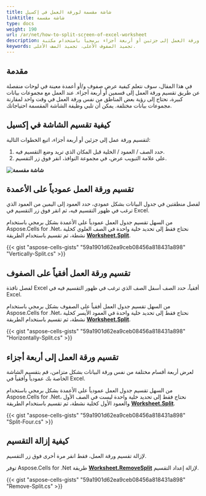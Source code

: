 ```yaml
---
title: شاشة مقسمة لورقة العمل في إكسيل
linktitle: شاشة مقسمة
type: docs
weight: 190
url: /ar/net/how-to-split-screen-of-excel-worksheet
description: في هذه المقالة، ستتعلم كيفية عرض صفوف معينة و/أو أعمدة في نوافذ منفصلة عن طريق تقسيم ورقة العمل إلى جزئين أو أربعة أجزاء برمجياً باستخدام مكتبة C# مع واجهة برمجة تطبيقات .NET.
keywords: تجميد الصفوف الأعلى، تجميد الصف الأعلى.
---
```


## **مقدمة**

في هذا المقال، سوف نتعلم كيفية عرض صفوف و/أو أعمدة معينة في لوحات منفصلة عن طريق تقسيم ورقة العمل إلى قسمين أو أربعة أجزاء. عند العمل مع مجموعات بيانات كبيرة، نحتاج إلى رؤية بعض المناطق من نفس ورقة العمل في وقت واحد لمقارنة مجموعات بيانات مختلفة. يمكن أن تلبي وظيفة الشاشة المقسمة احتياجاتك.

## **كيفية تقسيم الشاشة في إكسيل**
لتقسيم ورقة عمل إلى جزئين أو أربعة أجزاء، اتبع الخطوات التالية:

1. حدد الصف / العمود / الخلية قبل المكان الذي تريد وضع التقسيم فيه.
2. على علامة التبويب عرض، في مجموعة النوافذ، انقر فوق زر التقسيم.

**![شاشة مقسمة](Split-Screen.png)**

## **تقسيم ورقة العمل عمودياً على الأعمدة**

لفصل منطقتين في جدول البيانات بشكل عمودي، حدد العمود إلى اليمين من العمود الذي ترغب في ظهور التقسيم فيه، ثم انقر فوق زر التقسيم في Excel.

من السهل تقسيم جدول العمل عمودياً على الأعمدة بشكل برمجي باستخدام Aspose.Cells for .Net، نحتاج فقط إلى تحديد خلية واحدة في الصف العلوي كخلية نشطة، ثم
تقسيم باستخدام الطريقة [**Worksheet.Split**](https://reference.aspose.com/cells/net/aspose.cells/worksheet/split/).

{{< gist "aspose-cells-gists" "59a1901d62ea9ceb08456a818431a898" "Vertically-Split.cs" >}}

## **تقسيم ورقة العمل أفقياً على الصفوف**
لفصل نافذة Excel أفقياً، حدد الصف أسفل الصف الذي ترغب في ظهور التقسيم فيه في Excel.

من السهل تقسيم جدول العمل أفقياً على الصفوف بشكل برمجي باستخدام Aspose.Cells for .Net، نحتاج فقط إلى تحديد خلية واحدة في العمود الأيسر كخلية نشطة، ثم
تقسيم باستخدام الطريقة [**Worksheet.Split**](https://reference.aspose.com/cells/net/aspose.cells/worksheet/split/).

{{< gist "aspose-cells-gists" "59a1901d62ea9ceb08456a818431a898" "Horizontally-Split.cs" >}}

## **تقسيم ورقة العمل إلى أربعة أجزاء**
لعرض أربعة أقسام مختلفة من نفس ورقة البيانات بشكل متزامن، قم بتقسيم الشاشة الخاصة بك عمودياً وأفقياً في Excel.

من السهل تقسيم جدول العمل عمودياً على الأعمدة بشكل برمجي باستخدام Aspose.Cells for .Net، نحتاج فقط إلى تحديد خلية واحدة ليست في الصف الأول والعمود الأول كخلية نشطة، ثم
تقسيم باستخدام الطريقة [**Worksheet.Split**](https://reference.aspose.com/cells/net/aspose.cells/worksheet/split/).

{{< gist "aspose-cells-gists" "59a1901d62ea9ceb08456a818431a898" "Split-Four.cs" >}}

## **كيفية إزالة التقسيم**
لإزالة تقسيم ورقة العمل، فقط انقر مرة أخرى فوق زر التقسيم.

توفر Aspose.Cells for .Net طريقة [**Worksheet.RemoveSplit**](https://reference.aspose.com/cells/net/aspose.cells/worksheet/removesplit/) لإزالة إعداد التقسيم.

{{< gist "aspose-cells-gists" "59a1901d62ea9ceb08456a818431a898" "Remove-Split.cs" >}}
